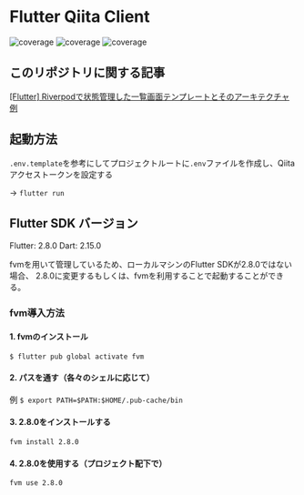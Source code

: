 # Flutter Qiita Client

![coverage](docs/coverage.svg) ![coverage](docs/ratio.svg) ![coverage](docs/time.svg)

## このリポジトリに関する記事
[[Flutter] Riverpodで状態管理した一覧画面テンプレートとそのアーキテクチャ例](https://zenn.dev/dev_tatsuya/articles/cffaa7c50dfad7)

## 起動方法
`.env.template`を参考にしてプロジェクトルートに`.env`ファイルを作成し、Qiitaアクセストークンを設定する

→ `flutter run`

## Flutter SDK バージョン
Flutter: 2.8.0
Dart: 2.15.0

fvmを用いて管理しているため、ローカルマシンのFlutter SDKが2.8.0ではない場合、
2.8.0に変更するもしくは、fvmを利用することで起動することができる。

### fvm導入方法
#### 1. fvmのインストール
`$ flutter pub global activate fvm`

#### 2. パスを通す（各々のシェルに応じて）
例
`$ export PATH=$PATH:$HOME/.pub-cache/bin`

#### 3. 2.8.0をインストールする
`fvm install 2.8.0`

#### 4. 2.8.0を使用する（プロジェクト配下で）
`fvm use 2.8.0`

